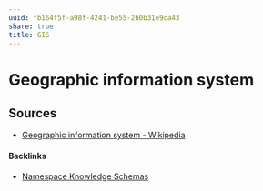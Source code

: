 ```yaml
---
uuid: fb164f5f-a98f-4241-be55-2b0b31e9ca43
share: true
title: GIS
---
```

# Geographic information system


## Sources

* [Geographic information system - Wikipedia](https://en.wikipedia.org/wiki/Geographic_information_system)

#### Backlinks

* [Namespace Knowledge Schemas](/98674655-97b4-4c2d-a7ce-4ae6967044ac)